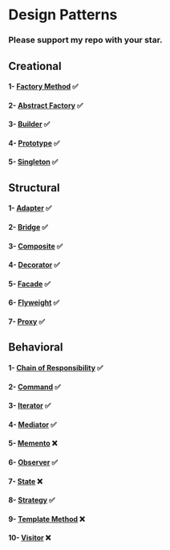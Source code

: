 # Design Patterns
### Please support my repo with your star.

## Creational
#### 1- [Factory Method](src/creational/factory_method) ✅
#### 2- [Abstract Factory](src/creational/abstract_factory) ✅
#### 3- [Builder](src/creational/builder) ✅
#### 4- [Prototype](src/creational/prototype) ✅
#### 5- [Singleton](src/creational/singleton) ✅

## Structural
#### 1- [Adapter](src/structural/adapter) ✅
#### 2- [Bridge](src/structural/bridge) ✅
#### 3- [Composite](src/structural/composite) ✅
#### 4- [Decorator](src/structural/decorator) ✅
#### 5- [Facade](src/structural/facade) ✅
#### 6- [Flyweight](src/structural/flyweight) ✅
#### 7- [Proxy](src/structural/proxy) ✅

## Behavioral
#### 1- [Chain of Responsibility](src/behavioral/chain_of_responsibility) ✅
#### 2- [Command](src/behavioral/command) ✅
#### 3- [Iterator](src/behavioral/iterator) ✅
#### 4- [Mediator](src/behavioral/mediator) ✅
#### 5- [Memento](src/behavioral/memento) ❌
#### 6- [Observer](src/behavioral/observer) ✅
#### 7- [State](src/behavioral/state) ❌
#### 8- [Strategy](src/behavioral/strategy) ✅
#### 9- [Template Method](src/behavioral/template_method) ❌
#### 10- [Visitor](src/behavioral/visitor) ❌
